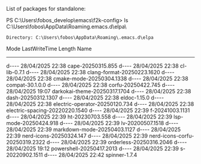 List of packages for standalone:

PS C:\Users\fobos\_develop\emacs\f2k-config> ls C:\Users\fobos\AppData\Roaming\.emacs.d\elpa\

    Directory: C:\Users\fobos\AppData\Roaming\.emacs.d\elpa

Mode                 LastWriteTime         Length Name
----                 -------------         ------ ----
d----          28/04/2025    22:38                cape-20250315.855
d----          28/04/2025    22:38                cl-lib-0.7.1
d----          28/04/2025    22:38                clang-format-20250223.1620
d----          28/04/2025    22:38                cmake-mode-20250304.1338
d----          28/04/2025    22:38                compat-30.1.0.0
d----          28/04/2025    22:38                corfu-20250422.745
d----          28/04/2025    19:07                darkokai-theme-20250317.1704
d----          28/04/2025    22:38                dash-20250312.1307
d----          28/04/2025    22:38                eldoc-1.15.0
d----          28/04/2025    22:38                electric-operator-20250120.734
d----          28/04/2025    22:38                electric-spacing-20220220.1540
d----          28/04/2025    22:39                f-20241003.1131
d----          28/04/2025    22:39                ht-20230703.558
d----          28/04/2025    22:39                lsp-mode-20250424.918
d----          28/04/2025    22:39                lv-20200507.1518
d----          28/04/2025    22:39                markdown-mode-20250403.1127
d----          28/04/2025    22:39                nerd-icons-20250324.147
d----          28/04/2025    22:39                nerd-icons-corfu-20250319.2322
d----          28/04/2025    22:39                orderless-20250316.2046
d----          28/04/2025    19:12                powershell-20250417.2013
d----          28/04/2025    22:39                s-20220902.1511
d----          28/04/2025    22:42                spinner-1.7.4